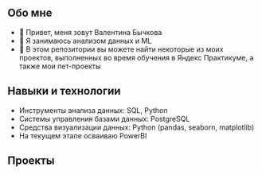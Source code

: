 ## Обо мне
- 👋 Привет, меня зовут Валентина Бычкова
- 👀 Я занимаюсь анализом данных и ML
- 🌱 В этом репозитории вы можете найти некоторые из моих проектов, выполненных во время обучения в Яндекс Практикуме, а также мои пет-проекты

## Навыки и технологии
- Инструменты анализа данных: SQL, Python
- Системы управления базами данных: PostgreSQL
- Средства визуализации данных: Python (pandas, seaborn, matplotlib)
- На текущем этапе осваиваю PowerBI

## Проекты
